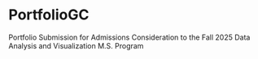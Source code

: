 # PortfolioGC
Portfolio Submission for Admissions Consideration to the Fall 2025 Data Analysis and Visualization M.S. Program 
